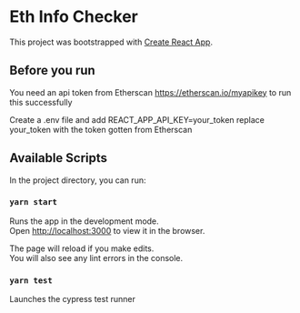 # Eth Info Checker

This project was bootstrapped with [Create React App](https://github.com/facebook/create-react-app).

## Before you run

You need an api token from Etherscan https://etherscan.io/myapikey to run this successfully

Create a .env file and add REACT_APP_API_KEY=your_token
replace your_token with the token gotten from Etherscan

## Available Scripts

In the project directory, you can run:

### `yarn start`

Runs the app in the development mode.<br />
Open [http://localhost:3000](http://localhost:3000) to view it in the browser.

The page will reload if you make edits.<br />
You will also see any lint errors in the console.

### `yarn test`

Launches the cypress test runner<br />
